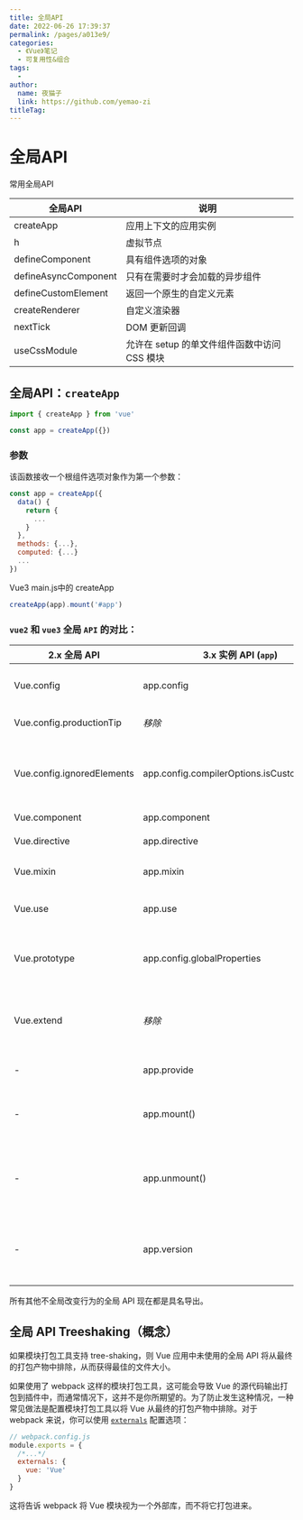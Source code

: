 ```yaml
---
title: 全局API
date: 2022-06-26 17:39:37
permalink: /pages/a013e9/
categories:
  - 《Vue》笔记
  - 可复用性&组合
tags:
  - 
author: 
  name: 夜猫子
  link: https://github.com/yemao-zi
titleTag: 
---
```

# 全局API

常用全局API

| 全局API              | 说明                                         |
| -------------------- | -------------------------------------------- |
| createApp            | 应用上下文的应用实例                         |
| h                    | 虚拟节点                                     |
| defineComponent      | 具有组件选项的对象                           |
| defineAsyncComponent | 只有在需要时才会加载的异步组件               |
| defineCustomElement  | 返回一个原生的自定义元素                     |
| createRenderer       | 自定义渲染器                                 |
| nextTick             | DOM 更新回调                                 |
| useCssModule         | 允许在 setup 的单文件组件函数中访问 CSS 模块 |



## 全局API：`createApp`

```js
import { createApp } from 'vue'

const app = createApp({})
```

### 参数

该函数接收一个根组件选项对象作为第一个参数：

```js
const app = createApp({
  data() {
    return {
      ...
    }
  },
  methods: {...},
  computed: {...}
  ...
})
```

Vue3 main.js中的 createApp 

```js
createApp(app).mount('#app')
```

### `vue2` 和 `vue3` 全局 `API` 的对比：

| 2.x 全局 API               | 3.x 实例 API (`app`)                       | 说明                                    |
| -------------------------- | ------------------------------------------ | --------------------------------------- |
| Vue.config                 | app.config                                 | 每个 Vue 应用的配置项                   |
| Vue.config.productionTip   | *移除*                                     | 使用生产版本提示                        |
| Vue.config.ignoredElements | app.config.compilerOptions.isCustomElement | 指定方法识别 Vue 意外定义的自定义元素   |
| Vue.component              | app.component                              | 注册组件                                |
| Vue.directive              | app.directive                              | 注册自定义指令                          |
| Vue.mixin                  | app.mixin                                  | 混入（公共JS代码）                      |
| Vue.use                    | app.use                                    | 插件的 install 调用                     |
| Vue.prototype              | app.config.globalProperties                | 任何组件实例中访问的全局 property       |
| Vue.extend                 | *移除*                                     | 构造函数的类，已被 createApp 功能替代   |
| -                          | app.provide                                | 向下组件传递的值                        |
| -                          | app.mount()                                | 所提供的 DOM 元素渲染根组件             |
| -                          | app.unmount()                              | 卸载所提供的 DOM 元素上应用了的根组件。 |
| -                          | app.version                                | 以字符串形式提供已安装的 Vue 的版本号。 |

所有其他不全局改变行为的全局 API 现在都是具名导出。

## 全局 API Treeshaking（概念）

如果模块打包工具支持 tree-shaking，则 Vue 应用中未使用的全局 API 将从最终的打包产物中排除，从而获得最佳的文件大小。

如果使用了 webpack 这样的模块打包工具，这可能会导致 Vue 的源代码输出打包到插件中，而通常情况下，这并不是你所期望的。为了防止发生这种情况，一种常见做法是配置模块打包工具以将 Vue 从最终的打包产物中排除。对于 webpack 来说，你可以使用 [`externals`](https://webpack.js.org/configuration/externals/) 配置选项：

```js
// webpack.config.js
module.exports = {
  /*...*/
  externals: {
    vue: 'Vue'
  }
}
```

这将告诉 webpack 将 Vue 模块视为一个外部库，而不将它打包进来。